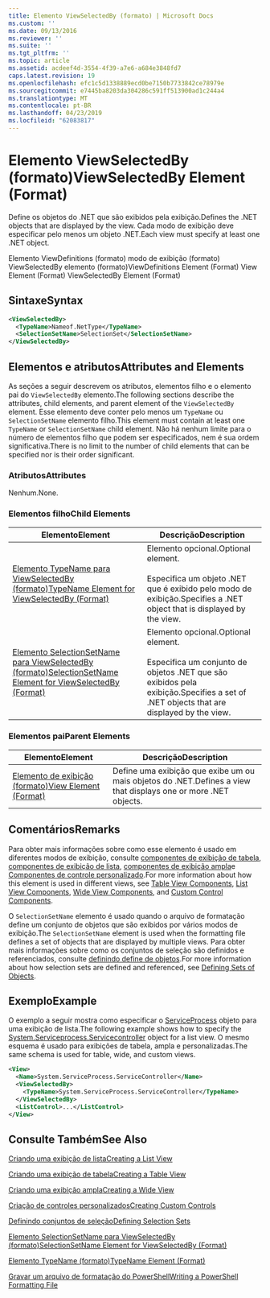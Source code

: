 ```yaml
---
title: Elemento ViewSelectedBy (formato) | Microsoft Docs
ms.custom: ''
ms.date: 09/13/2016
ms.reviewer: ''
ms.suite: ''
ms.tgt_pltfrm: ''
ms.topic: article
ms.assetid: acdeef4d-3554-4f39-a7e6-a684e3848fd7
caps.latest.revision: 19
ms.openlocfilehash: efc1c5d1338889ecd0be7150b7733842ce78979e
ms.sourcegitcommit: e7445ba8203da304286c591ff513900ad1c244a4
ms.translationtype: MT
ms.contentlocale: pt-BR
ms.lasthandoff: 04/23/2019
ms.locfileid: "62083817"
---
```

# <a name="viewselectedby-element-format"></a><span data-ttu-id="dd3a2-102">Elemento ViewSelectedBy (formato)</span><span class="sxs-lookup"><span data-stu-id="dd3a2-102">ViewSelectedBy Element (Format)</span></span>

<span data-ttu-id="dd3a2-103">Define os objetos do .NET que são exibidos pela exibição.</span><span class="sxs-lookup"><span data-stu-id="dd3a2-103">Defines the .NET objects that are displayed by the view.</span></span> <span data-ttu-id="dd3a2-104">Cada modo de exibição deve especificar pelo menos um objeto .NET.</span><span class="sxs-lookup"><span data-stu-id="dd3a2-104">Each view must specify at least one .NET object.</span></span>

<span data-ttu-id="dd3a2-105">Elemento ViewDefinitions (formato) modo de exibição (formato) ViewSelectedBy elemento (formato)</span><span class="sxs-lookup"><span data-stu-id="dd3a2-105">ViewDefinitions Element (Format) View Element (Format) ViewSelectedBy Element (Format)</span></span>

## <a name="syntax"></a><span data-ttu-id="dd3a2-106">Sintaxe</span><span class="sxs-lookup"><span data-stu-id="dd3a2-106">Syntax</span></span>

```xml
<ViewSelectedBy>
  <TypeName>Nameof.NetType</TypeName>
  <SelectionSetName>SelectionSet</SelectionSetName>
</ViewSelectedBy>
```

## <a name="attributes-and-elements"></a><span data-ttu-id="dd3a2-107">Elementos e atributos</span><span class="sxs-lookup"><span data-stu-id="dd3a2-107">Attributes and Elements</span></span>

<span data-ttu-id="dd3a2-108">As seções a seguir descrevem os atributos, elementos filho e o elemento pai do `ViewSelectedBy` elemento.</span><span class="sxs-lookup"><span data-stu-id="dd3a2-108">The following sections describe the attributes, child elements, and parent element of the `ViewSelectedBy` element.</span></span> <span data-ttu-id="dd3a2-109">Esse elemento deve conter pelo menos um `TypeName` ou `SelectionSetName` elemento filho.</span><span class="sxs-lookup"><span data-stu-id="dd3a2-109">This element must contain at least one `TypeName` or `SelectionSetName` child element.</span></span> <span data-ttu-id="dd3a2-110">Não há nenhum limite para o número de elementos filho que podem ser especificados, nem é sua ordem significativa.</span><span class="sxs-lookup"><span data-stu-id="dd3a2-110">There is no limit to the number of child elements that can be specified nor is their order significant.</span></span>

### <a name="attributes"></a><span data-ttu-id="dd3a2-111">Atributos</span><span class="sxs-lookup"><span data-stu-id="dd3a2-111">Attributes</span></span>

<span data-ttu-id="dd3a2-112">Nenhum.</span><span class="sxs-lookup"><span data-stu-id="dd3a2-112">None.</span></span>

### <a name="child-elements"></a><span data-ttu-id="dd3a2-113">Elementos filho</span><span class="sxs-lookup"><span data-stu-id="dd3a2-113">Child Elements</span></span>

|<span data-ttu-id="dd3a2-114">Elemento</span><span class="sxs-lookup"><span data-stu-id="dd3a2-114">Element</span></span>|<span data-ttu-id="dd3a2-115">Descrição</span><span class="sxs-lookup"><span data-stu-id="dd3a2-115">Description</span></span>|
|-------------|-----------------|
|[<span data-ttu-id="dd3a2-116">Elemento TypeName para ViewSelectedBy (formato)</span><span class="sxs-lookup"><span data-stu-id="dd3a2-116">TypeName Element for ViewSelectedBy (Format)</span></span>](./typename-element-for-viewselectedby-format.md)|<span data-ttu-id="dd3a2-117">Elemento opcional.</span><span class="sxs-lookup"><span data-stu-id="dd3a2-117">Optional element.</span></span><br /><br /> <span data-ttu-id="dd3a2-118">Especifica um objeto .NET que é exibido pelo modo de exibição.</span><span class="sxs-lookup"><span data-stu-id="dd3a2-118">Specifies a .NET object that is displayed by the view.</span></span>|
|[<span data-ttu-id="dd3a2-119">Elemento SelectionSetName para ViewSelectedBy (formato)</span><span class="sxs-lookup"><span data-stu-id="dd3a2-119">SelectionSetName Element for ViewSelectedBy (Format)</span></span>](./selectionsetname-element-for-viewselectedby-format.md)|<span data-ttu-id="dd3a2-120">Elemento opcional.</span><span class="sxs-lookup"><span data-stu-id="dd3a2-120">Optional element.</span></span><br /><br /> <span data-ttu-id="dd3a2-121">Especifica um conjunto de objetos .NET que são exibidos pela exibição.</span><span class="sxs-lookup"><span data-stu-id="dd3a2-121">Specifies a set of .NET objects that are displayed by the view.</span></span>|

### <a name="parent-elements"></a><span data-ttu-id="dd3a2-122">Elementos pai</span><span class="sxs-lookup"><span data-stu-id="dd3a2-122">Parent Elements</span></span>

|<span data-ttu-id="dd3a2-123">Elemento</span><span class="sxs-lookup"><span data-stu-id="dd3a2-123">Element</span></span>|<span data-ttu-id="dd3a2-124">Descrição</span><span class="sxs-lookup"><span data-stu-id="dd3a2-124">Description</span></span>|
|-------------|-----------------|
|[<span data-ttu-id="dd3a2-125">Elemento de exibição (formato)</span><span class="sxs-lookup"><span data-stu-id="dd3a2-125">View Element (Format)</span></span>](./view-element-format.md)|<span data-ttu-id="dd3a2-126">Define uma exibição que exibe um ou mais objetos do .NET.</span><span class="sxs-lookup"><span data-stu-id="dd3a2-126">Defines a view that displays one or more .NET objects.</span></span>|

## <a name="remarks"></a><span data-ttu-id="dd3a2-127">Comentários</span><span class="sxs-lookup"><span data-stu-id="dd3a2-127">Remarks</span></span>

<span data-ttu-id="dd3a2-128">Para obter mais informações sobre como esse elemento é usado em diferentes modos de exibição, consulte [componentes de exibição de tabela](./creating-a-table-view.md), [componentes de exibição de lista](./creating-a-list-view.md), [componentes de exibição ampla](./creating-a-wide-view.md)e [Componentes de controle personalizado](./creating-custom-controls.md).</span><span class="sxs-lookup"><span data-stu-id="dd3a2-128">For more information about how this element is used in different views, see [Table View Components](./creating-a-table-view.md), [List View Components](./creating-a-list-view.md), [Wide View Components](./creating-a-wide-view.md), and [Custom Control Components](./creating-custom-controls.md).</span></span>

<span data-ttu-id="dd3a2-129">O `SelectionSetName` elemento é usado quando o arquivo de formatação define um conjunto de objetos que são exibidos por vários modos de exibição.</span><span class="sxs-lookup"><span data-stu-id="dd3a2-129">The `SelectionSetName` element is used when the formatting file defines a set of objects that are displayed by multiple views.</span></span> <span data-ttu-id="dd3a2-130">Para obter mais informações sobre como os conjuntos de seleção são definidos e referenciados, consulte [definindo define de objetos](./defining-selection-sets.md).</span><span class="sxs-lookup"><span data-stu-id="dd3a2-130">For more information about how selection sets are defined and referenced, see [Defining Sets of Objects](./defining-selection-sets.md).</span></span>

## <a name="example"></a><span data-ttu-id="dd3a2-131">Exemplo</span><span class="sxs-lookup"><span data-stu-id="dd3a2-131">Example</span></span>

<span data-ttu-id="dd3a2-132">O exemplo a seguir mostra como especificar o [ServiceProcess](/dotnet/api/System.ServiceProcess.ServiceController) objeto para uma exibição de lista.</span><span class="sxs-lookup"><span data-stu-id="dd3a2-132">The following example shows how to specify the [System.Serviceprocess.Servicecontroller](/dotnet/api/System.ServiceProcess.ServiceController) object for a list view.</span></span> <span data-ttu-id="dd3a2-133">O mesmo esquema é usado para exibições de tabela, ampla e personalizadas.</span><span class="sxs-lookup"><span data-stu-id="dd3a2-133">The same schema is used for table, wide, and custom views.</span></span>

```xml
<View>
  <Name>System.ServiceProcess.ServiceController</Name>
  <ViewSelectedBy>
    <TypeName>System.ServiceProcess.ServiceController</TypeName>
  </ViewSelectedBy>
  <ListControl>...</ListControl>
</View>
```

## <a name="see-also"></a><span data-ttu-id="dd3a2-134">Consulte Também</span><span class="sxs-lookup"><span data-stu-id="dd3a2-134">See Also</span></span>

[<span data-ttu-id="dd3a2-135">Criando uma exibição de lista</span><span class="sxs-lookup"><span data-stu-id="dd3a2-135">Creating a List View</span></span>](./creating-a-list-view.md)

[<span data-ttu-id="dd3a2-136">Criando uma exibição de tabela</span><span class="sxs-lookup"><span data-stu-id="dd3a2-136">Creating a Table View</span></span>](./creating-a-table-view.md)

[<span data-ttu-id="dd3a2-137">Criando uma exibição ampla</span><span class="sxs-lookup"><span data-stu-id="dd3a2-137">Creating a Wide View</span></span>](./creating-a-wide-view.md)

[<span data-ttu-id="dd3a2-138">Criação de controles personalizados</span><span class="sxs-lookup"><span data-stu-id="dd3a2-138">Creating Custom Controls</span></span>](./creating-custom-controls.md)

[<span data-ttu-id="dd3a2-139">Definindo conjuntos de seleção</span><span class="sxs-lookup"><span data-stu-id="dd3a2-139">Defining Selection Sets</span></span>](./defining-selection-sets.md)

[<span data-ttu-id="dd3a2-140">Elemento SelectionSetName para ViewSelectedBy (formato)</span><span class="sxs-lookup"><span data-stu-id="dd3a2-140">SelectionSetName Element for ViewSelectedBy (Format)</span></span>](./selectionsetname-element-for-viewselectedby-format.md)

[<span data-ttu-id="dd3a2-141">Elemento TypeName (formato)</span><span class="sxs-lookup"><span data-stu-id="dd3a2-141">TypeName Element (Format)</span></span>](./typename-element-for-viewselectedby-format.md)

[<span data-ttu-id="dd3a2-142">Gravar um arquivo de formatação do PowerShell</span><span class="sxs-lookup"><span data-stu-id="dd3a2-142">Writing a PowerShell Formatting File</span></span>](./writing-a-powershell-formatting-file.md)

